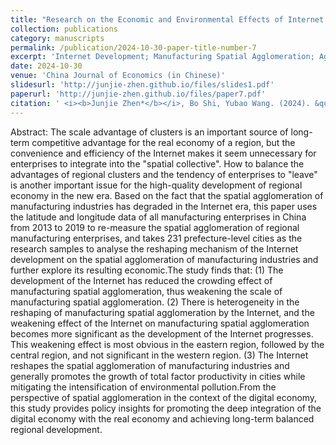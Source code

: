 ```yaml
---
title: "Research on the Economic and Environmental Effects of Internet Development on Remolding the Spatial Agglomeration of Manufacturing Industry: Empirical Evidence from Micro-geographic Data of Manufacturing Industry"
collection: publications
category: manuscripts
permalink: /publication/2024-10-30-paper-title-number-7
excerpt: 'Internet Development; Manufacturing Spatial Agglomeration; Agglomeration Degradation; Total Factor Productivity; Environmental Pollution'
date: 2024-10-30
venue: 'China Journal of Economics (in Chinese)'
slidesurl: 'http://junjie-zhen.github.io/files/slides1.pdf'
paperurl: 'http://junjie-zhen.github.io/files/paper7.pdf'
citation: ' <i><b>Junjie Zhen*</b></i>, Bo Shi, Yubao Wang. (2024). &quot;Research on the Economic and Environmental Effects of Internet Development on Remolding the Spatial Agglomeration of Manufacturing Industry: Empirical Evidence from Micro-geographic Data of Manufacturing Industry.&quot; <i>China Journal of Economics (in Chinese)</i>. 11.'
---
```


Abstract: The scale advantage of clusters is an important source of long-term competitive advantage for the real economy of a region, but the convenience and efficiency of the Internet makes it seem unnecessary for enterprises to integrate into the "spatial collective". How to balance the advantages of regional clusters and the tendency of enterprises to "leave" is another important issue for the high-quality development of regional economy in the new era. Based on the fact that the spatial agglomeration of manufacturing industries has degraded in the Internet era, this paper uses the latitude and longitude data of all manufacturing enterprises in China from 2013 to 2019 to re-measure the spatial agglomeration of regional manufacturing enterprises, and takes 231 prefecture-level cities as the research samples to analyse the reshaping mechanism of the Internet development on the spatial agglomeration of manufacturing industries and further explore its resulting economic.The study finds that: (1) The development of the Internet has reduced the crowding effect of manufacturing spatial agglomeration, thus weakening the scale of manufacturing spatial agglomeration. (2) There is heterogeneity in the reshaping of manufacturing spatial agglomeration by the Internet, and the weakening effect of the Internet on manufacturing spatial agglomeration becomes more significant as the development of the Internet progresses. This weakening effect is most obvious in the eastern region, followed by the central region, and not significant in the western region. (3) The Internet reshapes the spatial agglomeration of manufacturing industries and generally promotes the growth of total factor productivity in cities while mitigating the intensification of environmental pollution.From the perspective of spatial agglomeration in the context of the digital economy, this study provides policy insights for promoting the deep integration of the digital economy with the real economy and achieving long-term balanced regional development.
